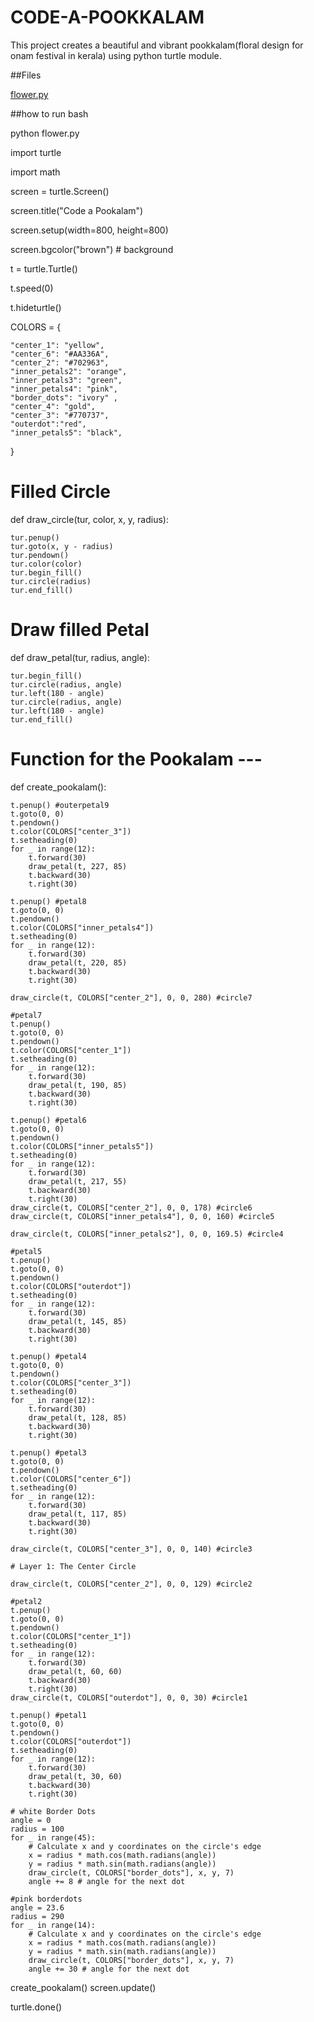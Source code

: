 # CODE-A-POOKKALAM
This project creates a beautiful and vibrant pookkalam(floral design for onam festival in kerala) using python turtle module.

##Files

[flower.py](https://github.com/user-attachments/files/22073221/flower.py)

##how to run
bash

python flower.py


import turtle

import math

screen = turtle.Screen()

screen.title("Code a Pookalam")

screen.setup(width=800, height=800)

screen.bgcolor("brown")  # background

t = turtle.Turtle()

t.speed(0)

t.hideturtle()

COLORS = {

    "center_1": "yellow",
    "center_6": "#AA336A",
    "center_2": "#702963",
    "inner_petals2": "orange",
    "inner_petals3": "green",
    "inner_petals4": "pink",
    "border_dots": "ivory" ,
    "center_4": "gold",
    "center_3": "#770737",
    "outerdot":"red",
    "inner_petals5": "black",
}


# Filled Circle 
def draw_circle(tur, color, x, y, radius):

    tur.penup()
    tur.goto(x, y - radius)
    tur.pendown()
    tur.color(color)
    tur.begin_fill()
    tur.circle(radius)
    tur.end_fill()

# Draw filled Petal 
def draw_petal(tur, radius, angle):

    tur.begin_fill()
    tur.circle(radius, angle)
    tur.left(180 - angle)
    tur.circle(radius, angle)
    tur.left(180 - angle)
    tur.end_fill()

# Function for the Pookalam ---
def create_pookalam():
   
    t.penup() #outerpetal9
    t.goto(0, 0)
    t.pendown()
    t.color(COLORS["center_3"])
    t.setheading(0)
    for _ in range(12):
        t.forward(30)
        draw_petal(t, 227, 85)
        t.backward(30)
        t.right(30)

    t.penup() #petal8
    t.goto(0, 0)
    t.pendown()
    t.color(COLORS["inner_petals4"])
    t.setheading(0)
    for _ in range(12):
        t.forward(30)
        draw_petal(t, 220, 85)
        t.backward(30)
        t.right(30)

    draw_circle(t, COLORS["center_2"], 0, 0, 280) #circle7
    
    #petal7
    t.penup()
    t.goto(0, 0)
    t.pendown()
    t.color(COLORS["center_1"])
    t.setheading(0)
    for _ in range(12):
        t.forward(30)
        draw_petal(t, 190, 85)
        t.backward(30)
        t.right(30)

    t.penup() #petal6
    t.goto(0, 0)
    t.pendown()
    t.color(COLORS["inner_petals5"])
    t.setheading(0)
    for _ in range(12):
        t.forward(30)
        draw_petal(t, 217, 55)
        t.backward(30)
        t.right(30)
    draw_circle(t, COLORS["center_2"], 0, 0, 178) #circle6
    draw_circle(t, COLORS["inner_petals4"], 0, 0, 160) #circle5

    draw_circle(t, COLORS["inner_petals2"], 0, 0, 169.5) #circle4

    #petal5
    t.penup()
    t.goto(0, 0)
    t.pendown()
    t.color(COLORS["outerdot"])
    t.setheading(0)
    for _ in range(12):
        t.forward(30)
        draw_petal(t, 145, 85)
        t.backward(30)
        t.right(30)

    t.penup() #petal4
    t.goto(0, 0)
    t.pendown()
    t.color(COLORS["center_3"])
    t.setheading(0)
    for _ in range(12):
        t.forward(30)
        draw_petal(t, 128, 85)
        t.backward(30)
        t.right(30)

    t.penup() #petal3
    t.goto(0, 0)
    t.pendown()
    t.color(COLORS["center_6"])
    t.setheading(0)
    for _ in range(12):
        t.forward(30)
        draw_petal(t, 117, 85)
        t.backward(30)
        t.right(30)
   
    draw_circle(t, COLORS["center_3"], 0, 0, 140) #circle3
  
    # Layer 1: The Center Circle
    
    draw_circle(t, COLORS["center_2"], 0, 0, 129) #circle2
  
    #petal2
    t.penup()
    t.goto(0, 0)
    t.pendown()
    t.color(COLORS["center_1"])
    t.setheading(0)
    for _ in range(12):
        t.forward(30)
        draw_petal(t, 60, 60)
        t.backward(30)
        t.right(30)
    draw_circle(t, COLORS["outerdot"], 0, 0, 30) #circle1
    
    t.penup() #petal1
    t.goto(0, 0)
    t.pendown()
    t.color(COLORS["outerdot"])
    t.setheading(0)
    for _ in range(12):
        t.forward(30)
        draw_petal(t, 30, 60)
        t.backward(30)
        t.right(30)

    # white Border Dots
    angle = 0
    radius = 100
    for _ in range(45):
        # Calculate x and y coordinates on the circle's edge
        x = radius * math.cos(math.radians(angle))
        y = radius * math.sin(math.radians(angle))
        draw_circle(t, COLORS["border_dots"], x, y, 7)
        angle += 8 # angle for the next dot
        
    #pink borderdots   
    angle = 23.6
    radius = 290
    for _ in range(14):
        # Calculate x and y coordinates on the circle's edge
        x = radius * math.cos(math.radians(angle))
        y = radius * math.sin(math.radians(angle))
        draw_circle(t, COLORS["border_dots"], x, y, 7)
        angle += 30 # angle for the next dot
create_pookalam()
screen.update()

turtle.done()
